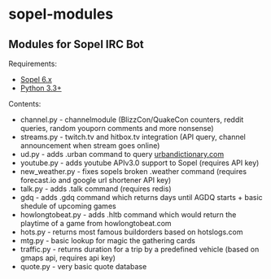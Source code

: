 # sopel-modules
## Modules for Sopel IRC Bot

Requirements:

* [Sopel 6.x](https://github.com/sopel-irc/sopel/)
* [Python 3.3+](https://www.python.org/)

Contents:

* channel.py - channelmodule (BlizzCon/QuakeCon counters, reddit queries, random youporn comments and more nonsense)
* streams.py - twitch.tv and hitbox.tv integration (API query, channel announcement when stream goes online)
* ud.py - adds .urban command to query [urbandictionary.com](http://urbandictionary.com)
* youtube.py - adds youtube APIv3.0 support to Sopel (requires API key)
* new_weather.py - fixes sopels broken .weather command (requires forecast.io and google url shortener API key)
* talk.py - adds .talk command (requires redis)
* gdq - adds .gdq command which returns days until AGDQ starts + basic shedule of upcoming games
* howlongtobeat.py - adds .hltb command which would return the playtime of a game from howlongtobeat.com
* hots.py - returns most famous buildorders based on hotslogs.com
* mtg.py - basic lookup for magic the gathering cards
* traffic.py - returns duration for a trip by a predefined vehicle (based on gmaps api, requires api key)
* quote.py - very basic quote database